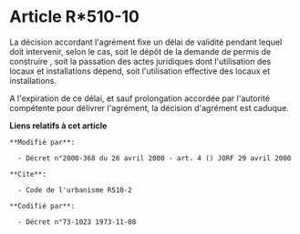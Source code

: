 # Article R*510-10

La décision accordant l'agrément fixe un délai de validité pendant lequel doit intervenir, selon le cas, soit le dépôt de la
demande de permis de construire , soit la passation des actes juridiques dont l'utilisation des locaux et installations
dépend, soit l'utilisation effective des locaux et installations.

A l'expiration de ce délai, et sauf prolongation accordée par l'autorité compétente pour délivrer l'agrément, la décision
d'agrément est caduque.

**Liens relatifs à cet article**

	**Modifié par**:

	  - Décret n°2000-368 du 26 avril 2000 - art. 4 () JORF 29 avril 2000

	**Cite**:

	  - Code de l'urbanisme R510-2

	**Codifié par**:

	  - Décret n°73-1023 1973-11-08
